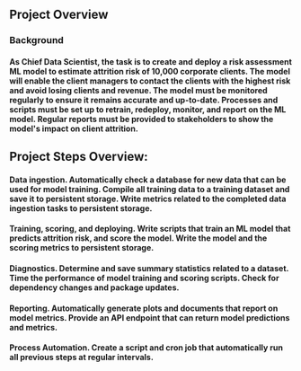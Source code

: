 ## Project Overview
### Background
#### As Chief Data Scientist, the task is to create and deploy a risk assessment ML model to estimate attrition risk of 10,000 corporate clients. The model will enable the client managers to contact the clients with the highest risk and avoid losing clients and revenue. The model must be monitored regularly to ensure it remains accurate and up-to-date. Processes and scripts must be set up to retrain, redeploy, monitor, and report on the ML model. Regular reports must be provided to stakeholders to show the model's impact on client attrition.

## Project Steps Overview:

#### Data ingestion. Automatically check a database for new data that can be used for model training. Compile all training data to a training dataset and save it to persistent storage. Write metrics related to the completed data ingestion tasks to persistent storage.
#### Training, scoring, and deploying. Write scripts that train an ML model that predicts attrition risk, and score the model. Write the model and the scoring metrics to persistent storage.
#### Diagnostics. Determine and save summary statistics related to a dataset. Time the performance of model training and scoring scripts. Check for dependency changes and package updates.
#### Reporting. Automatically generate plots and documents that report on model metrics. Provide an API endpoint that can return model predictions and metrics.
#### Process Automation. Create a script and cron job that automatically run all previous steps at regular intervals.

